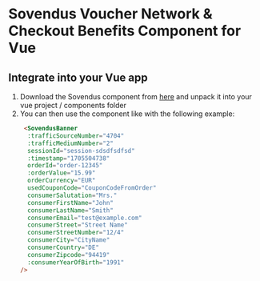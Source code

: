 # Sovendus Voucher Network & Checkout Benefits Component for Vue

## Integrate into your Vue app
1. Download the Sovendus component from [here](https://raw.githubusercontent.com/Sovendus-GmbH/Sovendus-Voucher-Network-and-Checkout-Benefits-Component-for-Vue/main/releases/sovendus-voucher-network-checkout-benefits-vue-latest.zip) and unpack it into your vue project / components folder
2. You can then use the component like with the following example:
    ```html
     <SovendusBanner
      :trafficSourceNumber="4704"
      :trafficMediumNumber="2"
      sessionId="session-sdsdfsdfsd"
      :timestamp="1705504738"
      orderId="order-12345"
      :orderValue="15.99"
      orderCurrency="EUR"
      usedCouponCode="CouponCodeFromOrder"
      consumerSalutation="Mrs."
      consumerFirstName="John"
      consumerLastName="Smith"
      consumerEmail="test@example.com"
      consumerStreet="Street Name"
      consumerStreetNumber="12/4"
      consumerCity="CityName"
      consumerCountry="DE"
      consumerZipcode="94419"
      :consumerYearOfBirth="1991"
    />
    ```